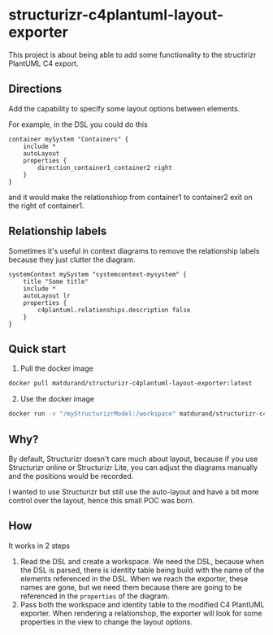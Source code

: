 #  structurizr-c4plantuml-layout-exporter

This project is about being able to add some functionality to the structirizr PlantUML C4 export.

## Directions
Add the capability to specify some layout options between elements.

For example, in the DSL you could do this
```
container mySystem "Containers" {
    include *
    autoLayout
    properties {
        direction_container1_container2 right
    }
}
```
and it would make the relationshiop from container1 to container2 exit on the right of container1.


## Relationship labels

Sometimes it's useful in context diagrams to remove the relationship labels because they just clutter the diagram.

```
systemContext mySystem "systemcontext-mysystem" {
    title "Some title"
    include *
    autoLayout lr
    properties {
        c4plantuml.relationships.description false
    }
}
```

## Quick start

1. Pull the docker image
```bash
docker pull matdurand/structurizr-c4plantuml-layout-exporter:latest
```

2. Use the docker image
```bash
docker run -v "/myStructurizrModel:/workspace" matdurand/structurizr-c4plantuml-layout-exporter:latest /workspace/workspace.dsl /workspace/generated
```

## Why?

By default, Structurizr doesn't care much about layout, because if you use Structurizr online or Structurizr Lite, you can adjust the diagrams manually and the positions would be recorded.

I wanted to use Structurizr but still use the auto-layout and have a bit more control over the layout, hence this small POC was born.


## How

It works in 2 steps

1. Read the DSL and create a workspace. We need the DSL, because when the DSL is parsed, there is identity table being build with the name of the elements referenced in the DSL. When we reach the exporter, these names are gone, but we need them because there are going to be referenced in the `properties` of the diagram.
2. Pass both the workspace and identity table to the modified C4 PlantUML exporter. When rendering a relationshop, the exporter will look for some properties in the view to change the layout options.
